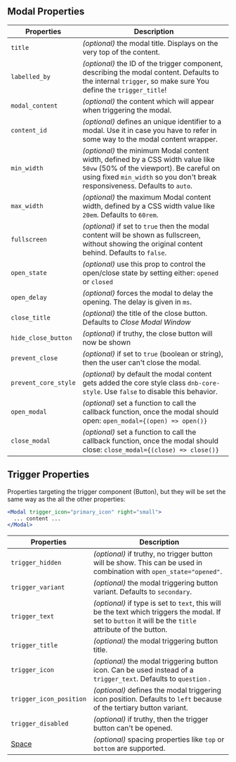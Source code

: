 ## Modal Properties

| Properties           | Description                                                                                                                                                                                                |
| -------------------- | ---------------------------------------------------------------------------------------------------------------------------------------------------------------------------------------------------------- |
| `title`              | _(optional)_ the modal title. Displays on the very top of the content.                                                                                                                                     |
| `labelled_by`        | _(optional)_ the ID of the trigger component, describing the modal content. Defaults to the internal `trigger`, so make sure You define the `trigger_title`!                                               |
| `modal_content`      | _(optional)_ the content which will appear when triggering the modal.                                                                                                                                      |
| `content_id`         | _(optional)_ defines an unique identifier to a modal. Use it in case you have to refer in some way to the modal content wrapper.                                                                           |
| `min_width`          | _(optional)_ the minimum Modal content width, defined by a CSS width value like `50vw` (50% of the viewport). Be careful on using fixed `min_width` so you don't break responsiveness. Defaults to `auto`. |
| `max_width`          | _(optional)_ the maximum Modal content width, defined by a CSS width value like `20em`. Defaults to `60rem`.                                                                                               |
| `fullscreen`         | _(optional)_ if set to `true` then the modal content will be shown as fullscreen, without showing the original content behind. Defaults to `false`.                                                        |
| `open_state`         | _(optional)_ use this prop to control the open/close state by setting either: `opened` or `closed`                                                                                                         |
| `open_delay`         | _(optional)_ forces the modal to delay the opening. The delay is given in `ms`.                                                                                                                            |
| `close_title`        | _(optional)_ the title of the close button. Defaults to _Close Modal Window_                                                                                                                               |
| `hide_close_button`  | _(optional)_ if truthy, the close button will now be shown                                                                                                                                                 |
| `prevent_close`      | _(optional)_ if set to `true` (boolean or string), then the user can't close the modal.                                                                                                                    |
| `prevent_core_style` | _(optional)_ by default the modal content gets added the core style class `dnb-core-style`. Use `false` to disable this behavior.                                                                          |
| `open_modal`         | _(optional)_ set a function to call the callback function, once the modal should open: `open_modal={(open) => open()}`                                                                                     |
| `close_modal`        | _(optional)_ set a function to call the callback function, once the modal should close: `close_modal={(close) => close()}`                                                                                 |

## Trigger Properties

Properties targeting the trigger component (Button), but they will be set the same way as the all the other properties:

```jsx
<Modal trigger_icon="primary_icon" right="small">
  ... content ...
</Modal>
```

| Properties                                      | Description                                                                                                                                               |
| ----------------------------------------------- | --------------------------------------------------------------------------------------------------------------------------------------------------------- |
| `trigger_hidden`                                | _(optional)_ if truthy, no trigger button will be show. This can be used in combination with `open_state="opened"`.                                       |
| `trigger_variant`                               | _(optional)_ the modal triggering button variant. Defaults to `secondary`.                                                                                |
| `trigger_text`                                  | _(optional)_ if type is set to `text`, this will be the text which triggers the modal. If set to `button` it will be the `title` attribute of the button. |
| `trigger_title`                                 | _(optional)_ the modal triggering button title.                                                                                                           |
| `trigger_icon`                                  | _(optional)_ the modal triggering button icon. Can be used instead of a `trigger_text`. Defaults to `question` .                                          |
| `trigger_icon_position`                         | _(optional)_ defines the modal triggering icon position. Defaults to `left` because of the tertiary button variant.                                       |
| `trigger_disabled`                              | _(optional)_ if truthy, then the trigger button can't be opened.                                                                                          |
| [Space](/uilib/components/space#tab-properties) | _(optional)_ spacing properties like `top` or `bottom` are supported.                                                                                     |
